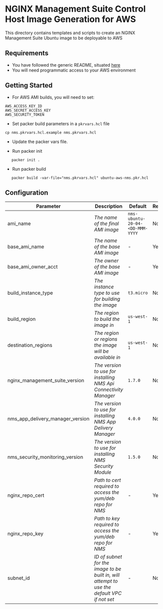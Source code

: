 # NGINX Management Suite Control Host Image Generation for AWS

This directory contains templates and scripts to create an NGINX Management Suite Ubuntu image to be deployable to AWS

## Requirements

- You have followed the generic README, situated [here](../../README.md)
- You will need programmatic access to your AWS environment

## Getting Started

- For AWS AMI builds, you will need to set:

```shell
AWS_ACCESS_KEY_ID
AWS_SECRET_ACCESS_KEY
AWS_SECURITY_TOKEN
```

- Set packer build parameters in a `pkrvars.hcl` file

```shell
cp nms.pkrvars.hcl.example nms.pkrvars.hcl
```

- Update the packer vars file.

- Run packer init

```shell
   packer init .
```

- Run packer build

```shell
   packer build -var-file="nms.pkrvars.hcl" ubuntu-aws-nms.pkr.hcl
```

## Configuration

| Parameter                        | Description                                                                                 | Default                         | Required |
| -------------------------------- | ------------------------------------------------------------------------------------------- | ------------------------------- | -------- |
| ami_name                         | _The name of the final AMI image_                                                           | `nms-ubuntu-20-04-<DD-MMM-YYYY` | No       |
| base_ami_name                    | _The name of the base AMI image_                                                            | -                               | Yes      |
| base_ami_owner_acct              | _The owner of the base AMI image_                                                           | -                               | Yes      |
| build_instance_type              | _The instance type to use for building the image_                                           | `t3.micro`                      | No       |
| build_region                     | _The region to build the image in_                                                          | `us-west-1`                     | No       |
| destination_regions              | _The region or regions the image will be available in_                                      | `us-west-1`                     | No       |
| nginx_management_suite_version   | _The version to use for installing NMS Api Connectivity Manager_                            | `1.7.0`                         | No       |
| nms_app_delivery_manager_version | _The version to use for installing NMS App Delivery Manager_                                | `4.0.0`                         | No       |
| nms_security_monitoring_version  | _The version to use for installing NMS Security Module_                                     | `1.5.0`                         | No       |
| nginx_repo_cert                  | _Path to cert required to access the yum/deb repo for NMS_                                  | -                               | Yes      |
| nginx_repo_key                   | _Path to key required to access the yum/deb repo for NMS_                                   | -                               | Yes      |
| subnet_id                        | _ID of subnet for the image to be built in, will attempt to use the default VPC if not set_ | -                               | No       |

